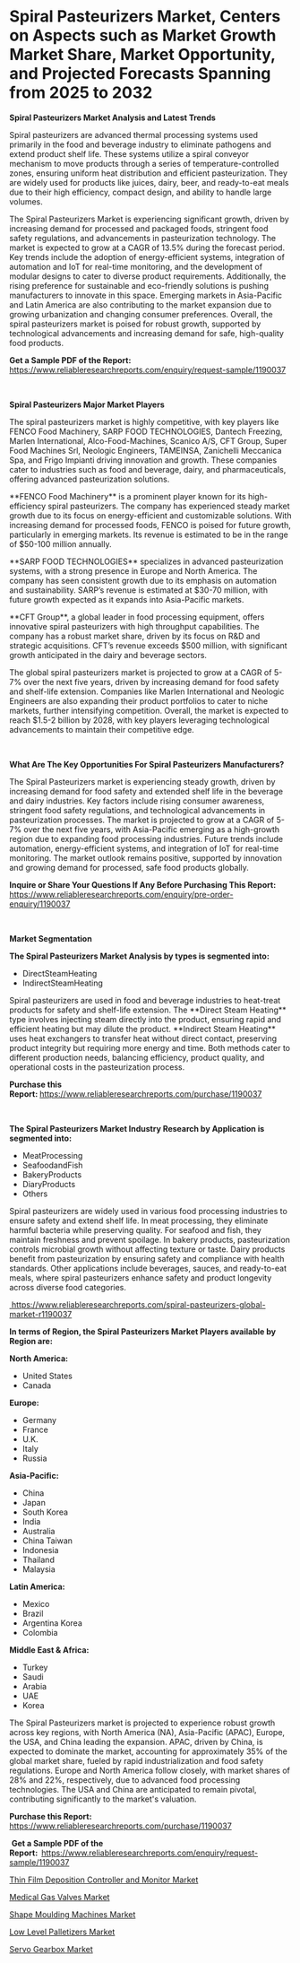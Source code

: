 <p><h1>Spiral Pasteurizers Market, Centers on Aspects such as Market Growth Market Share, Market Opportunity, and Projected Forecasts Spanning from 2025 to 2032</h1></p><p><strong>Spiral Pasteurizers Market Analysis and Latest Trends</strong></p>
<p><p>Spiral pasteurizers are advanced thermal processing systems used primarily in the food and beverage industry to eliminate pathogens and extend product shelf life. These systems utilize a spiral conveyor mechanism to move products through a series of temperature-controlled zones, ensuring uniform heat distribution and efficient pasteurization. They are widely used for products like juices, dairy, beer, and ready-to-eat meals due to their high efficiency, compact design, and ability to handle large volumes.</p><p>The Spiral Pasteurizers Market is experiencing significant growth, driven by increasing demand for processed and packaged foods, stringent food safety regulations, and advancements in pasteurization technology. The market is expected to grow at a CAGR of 13.5% during the forecast period. Key trends include the adoption of energy-efficient systems, integration of automation and IoT for real-time monitoring, and the development of modular designs to cater to diverse product requirements. Additionally, the rising preference for sustainable and eco-friendly solutions is pushing manufacturers to innovate in this space. Emerging markets in Asia-Pacific and Latin America are also contributing to the market expansion due to growing urbanization and changing consumer preferences. Overall, the spiral pasteurizers market is poised for robust growth, supported by technological advancements and increasing demand for safe, high-quality food products.</p></p>
<p><strong>Get a Sample PDF of the Report:&nbsp;</strong> <a href="https://www.reliableresearchreports.com/enquiry/request-sample/1190037?utm_campaign=123&utm_medium=2&utm_source=Github&utm_content=ia&utm_term=21012025&utm_id=spiral-pasteurizers">https://www.reliableresearchreports.com/enquiry/request-sample/1190037</a></p>
<p>&nbsp;</p>
<p><strong>Spiral Pasteurizers Major Market Players</strong></p>
<p><p>The spiral pasteurizers market is highly competitive, with key players like FENCO Food Machinery, SARP FOOD TECHNOLOGIES, Dantech Freezing, Marlen International, Alco-Food-Machines, Scanico A/S, CFT Group, Super Food Machines Srl, Neologic Engineers, TAMEINSA, Zanichelli Meccanica Spa, and Frigo Impianti driving innovation and growth. These companies cater to industries such as food and beverage, dairy, and pharmaceuticals, offering advanced pasteurization solutions.</p><p>**FENCO Food Machinery** is a prominent player known for its high-efficiency spiral pasteurizers. The company has experienced steady market growth due to its focus on energy-efficient and customizable solutions. With increasing demand for processed foods, FENCO is poised for future growth, particularly in emerging markets. Its revenue is estimated to be in the range of $50-100 million annually.</p><p>**SARP FOOD TECHNOLOGIES** specializes in advanced pasteurization systems, with a strong presence in Europe and North America. The company has seen consistent growth due to its emphasis on automation and sustainability. SARP’s revenue is estimated at $30-70 million, with future growth expected as it expands into Asia-Pacific markets.</p><p>**CFT Group**, a global leader in food processing equipment, offers innovative spiral pasteurizers with high throughput capabilities. The company has a robust market share, driven by its focus on R&D and strategic acquisitions. CFT’s revenue exceeds $500 million, with significant growth anticipated in the dairy and beverage sectors.</p><p>The global spiral pasteurizers market is projected to grow at a CAGR of 5-7% over the next five years, driven by increasing demand for food safety and shelf-life extension. Companies like Marlen International and Neologic Engineers are also expanding their product portfolios to cater to niche markets, further intensifying competition. Overall, the market is expected to reach $1.5-2 billion by 2028, with key players leveraging technological advancements to maintain their competitive edge.</p></p>
<p>&nbsp;</p>
<p><strong>What Are The Key Opportunities For Spiral Pasteurizers Manufacturers?</strong></p>
<p><p>The Spiral Pasteurizers market is experiencing steady growth, driven by increasing demand for food safety and extended shelf life in the beverage and dairy industries. Key factors include rising consumer awareness, stringent food safety regulations, and technological advancements in pasteurization processes. The market is projected to grow at a CAGR of 5-7% over the next five years, with Asia-Pacific emerging as a high-growth region due to expanding food processing industries. Future trends include automation, energy-efficient systems, and integration of IoT for real-time monitoring. The market outlook remains positive, supported by innovation and growing demand for processed, safe food products globally.</p></p>
<p><strong>Inquire or Share Your Questions If Any Before Purchasing This Report:</strong> <a href="https://www.reliableresearchreports.com/enquiry/pre-order-enquiry/1190037?utm_campaign=123&utm_medium=2&utm_source=Github&utm_content=ia&utm_term=21012025&utm_id=spiral-pasteurizers">https://www.reliableresearchreports.com/enquiry/pre-order-enquiry/1190037</a></p>
<p>&nbsp;</p>
<p><strong>Market Segmentation</strong></p>
<p><strong>The Spiral Pasteurizers Market Analysis by types is segmented into:</strong></p>
<p><ul><li>DirectSteamHeating</li><li>IndirectSteamHeating</li></ul></p>
<p><p>Spiral pasteurizers are used in food and beverage industries to heat-treat products for safety and shelf-life extension. The **Direct Steam Heating** type involves injecting steam directly into the product, ensuring rapid and efficient heating but may dilute the product. **Indirect Steam Heating** uses heat exchangers to transfer heat without direct contact, preserving product integrity but requiring more energy and time. Both methods cater to different production needs, balancing efficiency, product quality, and operational costs in the pasteurization process.</p></p>
<p><strong>Purchase this Report:&nbsp;</strong><a href="https://www.reliableresearchreports.com/purchase/1190037?utm_campaign=123&utm_medium=2&utm_source=Github&utm_content=ia&utm_term=21012025&utm_id=spiral-pasteurizers">https://www.reliableresearchreports.com/purchase/1190037</a></p>
<p>&nbsp;</p>
<p><strong>The Spiral Pasteurizers Market Industry Research by Application is segmented into:</strong></p>
<p><ul><li>MeatProcessing</li><li>SeafoodandFish</li><li>BakeryProducts</li><li>DiaryProducts</li><li>Others</li></ul></p>
<p><p>Spiral pasteurizers are widely used in various food processing industries to ensure safety and extend shelf life. In meat processing, they eliminate harmful bacteria while preserving quality. For seafood and fish, they maintain freshness and prevent spoilage. In bakery products, pasteurization controls microbial growth without affecting texture or taste. Dairy products benefit from pasteurization by ensuring safety and compliance with health standards. Other applications include beverages, sauces, and ready-to-eat meals, where spiral pasteurizers enhance safety and product longevity across diverse food categories.</p></p>
<p><a href="https://www.reliableresearchreports.com/spiral-pasteurizers-global-market-r1190037?utm_campaign=123&utm_medium=2&utm_source=Github&utm_content=ia&utm_term=21012025&utm_id=spiral-pasteurizers">&nbsp;https://www.reliableresearchreports.com/spiral-pasteurizers-global-market-r1190037</a></p>
<p><strong>In terms of Region, the Spiral Pasteurizers Market Players available by Region are:</strong></p>
<p>
    <p> <strong> North America: </strong>
        <ul>
            <li>United States</li>
            <li>Canada</li>
        </ul>
        </p> 
    <p> <strong> Europe: </strong>
        <ul>
            <li>Germany</li>
            <li>France</li>
            <li>U.K.</li>
            <li>Italy</li>
            <li>Russia</li>
        </ul>
        </p> 
    <p> <strong> Asia-Pacific: </strong>
        <ul>
            <li>China</li>
            <li>Japan</li>
            <li>South Korea</li>
            <li>India</li>
            <li>Australia</li>
            <li>China Taiwan</li>
            <li>Indonesia</li>
            <li>Thailand</li>
            <li>Malaysia</li>
        </ul>
        </p> 
    <p> <strong> Latin America: </strong>
        <ul>
            <li>Mexico</li>
            <li>Brazil</li>
            <li>Argentina Korea</li>
            <li>Colombia</li>
        </ul>
        </p> 
    <p> <strong> Middle East & Africa: </strong>
        <ul>
            <li>Turkey</li>
            <li>Saudi</li>
            <li>Arabia</li>
            <li>UAE</li>
            <li>Korea</li>
        </ul>
    </p>
    </p>
<p><p>The Spiral Pasteurizers market is projected to experience robust growth across key regions, with North America (NA), Asia-Pacific (APAC), Europe, the USA, and China leading the expansion. APAC, driven by China, is expected to dominate the market, accounting for approximately 35% of the global market share, fueled by rapid industrialization and food safety regulations. Europe and North America follow closely, with market shares of 28% and 22%, respectively, due to advanced food processing technologies. The USA and China are anticipated to remain pivotal, contributing significantly to the market's valuation.</p></p>
<p><strong>Purchase this Report: </strong><a href="https://www.reliableresearchreports.com/purchase/1190037?utm_campaign=123&utm_medium=2&utm_source=Github&utm_content=ia&utm_term=21012025&utm_id=spiral-pasteurizers">https://www.reliableresearchreports.com/purchase/1190037</a></p>
<p>&nbsp;<strong>Get a Sample PDF of the Report:&nbsp;&nbsp;</strong><a href="https://www.reliableresearchreports.com/enquiry/request-sample/1190037?utm_campaign=123&utm_medium=2&utm_source=Github&utm_content=ia&utm_term=21012025&utm_id=spiral-pasteurizers">https://www.reliableresearchreports.com/enquiry/request-sample/1190037</a></p>
<p><strong></strong></p>
<p><p><a href="https://github.com/petbigbeepjn/Market-Research-Report-List-1/blob/main/thin-film-deposition-controller-and-monitor-market.md?utm_campaign=123&utm_medium=2&utm_source=Github&utm_content=ia&utm_term=21012025&utm_id=spiral-pasteurizers">Thin Film Deposition Controller and Monitor Market</a></p><p><a href="https://github.com/dmitriyvo6rog/Market-Research-Report-List-1/blob/main/medical-gas-valves-market.md?utm_campaign=123&utm_medium=2&utm_source=Github&utm_content=ia&utm_term=21012025&utm_id=spiral-pasteurizers">Medical Gas Valves Market</a></p><p><a href="https://github.com/risingtrista99259/Market-Research-Report-List-1/blob/main/shape-moulding-machines-market.md?utm_campaign=123&utm_medium=2&utm_source=Github&utm_content=ia&utm_term=21012025&utm_id=spiral-pasteurizers">Shape Moulding Machines Market</a></p><p><a href="https://github.com/birnbaumbulah0/Market-Research-Report-List-1/blob/main/low-level-palletizers-market.md?utm_campaign=123&utm_medium=2&utm_source=Github&utm_content=ia&utm_term=21012025&utm_id=spiral-pasteurizers">Low Level Palletizers Market</a></p><p><a href="https://github.com/luckyshygirl/Market-Research-Report-List-7/blob/main/servo-gearbox-market.md?utm_campaign=123&utm_medium=2&utm_source=Github&utm_content=ia&utm_term=21012025&utm_id=spiral-pasteurizers">Servo Gearbox Market</a></p></p>